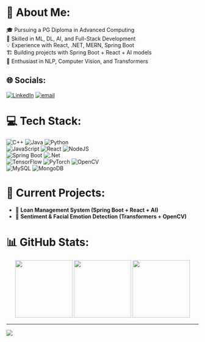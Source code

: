 # 💫 About Me:
🎓 Pursuing a PG Diploma in Advanced Computing  
🧠 Skilled in ML, DL, AI, and Full-Stack Development  
💡 Experience with React, .NET, MERN, Spring Boot  
🏗 Building projects with Spring Boot + React + AI models  
🤖 Enthusiast in NLP, Computer Vision, and Transformers  

## 🌐 Socials:
[![LinkedIn](https://img.shields.io/badge/LinkedIn-%230077B5.svg?logo=linkedin&logoColor=white)](https://www.linkedin.com/in/prajwal-rumale/) [![email](https://img.shields.io/badge/Email-D14836?logo=gmail&logoColor=white)](mailto:prajwal21r@gmail.com)  

# 💻 Tech Stack:
![C++](https://img.shields.io/badge/c++-%2300599C.svg?style=for-the-badge&logo=c%2B%2B&logoColor=white) ![Java](https://img.shields.io/badge/java-%23ED8B00.svg?style=for-the-badge&logo=openjdk&logoColor=white) ![Python](https://img.shields.io/badge/python-3670A0?style=for-the-badge&logo=python&logoColor=ffdd54)  
![JavaScript](https://img.shields.io/badge/javascript-%23323330.svg?style=for-the-badge&logo=javascript&logoColor=%23F7DF1E) ![React](https://img.shields.io/badge/react-%2320232a.svg?style=for-the-badge&logo=react&logoColor=%2361DAFB) ![NodeJS](https://img.shields.io/badge/node.js-6DA55F?style=for-the-badge&logo=node.js&logoColor=white)  
![Spring Boot](https://img.shields.io/badge/Spring%20Boot-%236DB33F.svg?style=for-the-badge&logo=spring-boot&logoColor=white) ![.Net](https://img.shields.io/badge/.NET-5C2D91?style=for-the-badge&logo=.net&logoColor=white)  
![TensorFlow](https://img.shields.io/badge/TensorFlow-%23FF6F00.svg?style=for-the-badge&logo=TensorFlow&logoColor=white) ![PyTorch](https://img.shields.io/badge/PyTorch-%23EE4C2C.svg?style=for-the-badge&logo=PyTorch&logoColor=white) ![OpenCV](https://img.shields.io/badge/opencv-%23white.svg?style=for-the-badge&logo=opencv&logoColor=white)  
![MySQL](https://img.shields.io/badge/mysql-4479A1.svg?style=for-the-badge&logo=mysql&logoColor=white) ![MongoDB](https://img.shields.io/badge/mongodb-%2347A248.svg?style=for-the-badge&logo=mongodb&logoColor=white)  

# 📌 Current Projects:
- 🚀 **Loan Management System (Spring Boot + React + AI)**
- 🤖 **Sentiment & Facial Emotion Detection (Transformers + OpenCV)**

# 📊 GitHub Stats:
<div align="center">
  <img src="https://github-readme-stats.vercel.app/api?username=Prajwal-Rumale&theme=dark&hide_border=false&count_private=true" height="150px"/>
  <img src="https://github-readme-streak-stats.herokuapp.com/?user=Prajwal-Rumale&theme=dark&hide_border=false" height="150px"/>
  <img src="https://github-readme-stats.vercel.app/api/top-langs/?username=Prajwal-Rumale&theme=dark&hide_border=false&layout=compact" height="150px"/>
</div>

---
[![](https://visitcount.itsvg.in/api?id=Prajwal-Rumale&icon=0&color=0)](https://visitcount.itsvg.in)
